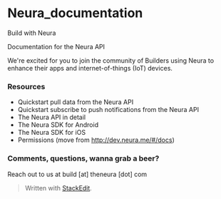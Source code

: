
Neura_documentation
===================
Build with Neura

Documentation for the Neura API

We're excited for you to join the community of Builders using Neura to enhance their apps and internet-of-things (IoT) devices.  

### Resources
 - Quickstart pull data from the Neura API
 - Quickstart subscribe to push notifications from the Neura API
 - The Neura API in detail
 - The Neura SDK for Android
 - The Neura SDK for iOS
 - Permissions (move from http://dev.neura.me/#/docs)

### Comments, questions, wanna grab a beer?
Reach out to us at build [at] theneura [dot] com

> Written with [StackEdit](https://stackedit.io/).